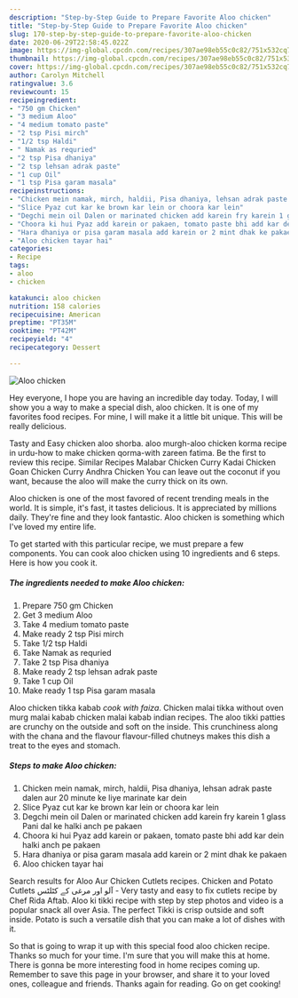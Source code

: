 ```yaml
---
description: "Step-by-Step Guide to Prepare Favorite Aloo chicken"
title: "Step-by-Step Guide to Prepare Favorite Aloo chicken"
slug: 170-step-by-step-guide-to-prepare-favorite-aloo-chicken
date: 2020-06-29T22:58:45.022Z
image: https://img-global.cpcdn.com/recipes/307ae98eb55c0c82/751x532cq70/aloo-chicken-recipe-main-photo.jpg
thumbnail: https://img-global.cpcdn.com/recipes/307ae98eb55c0c82/751x532cq70/aloo-chicken-recipe-main-photo.jpg
cover: https://img-global.cpcdn.com/recipes/307ae98eb55c0c82/751x532cq70/aloo-chicken-recipe-main-photo.jpg
author: Carolyn Mitchell
ratingvalue: 3.6
reviewcount: 15
recipeingredient:
- "750 gm Chicken"
- "3 medium Aloo"
- "4 medium tomato paste"
- "2 tsp Pisi mirch"
- "1/2 tsp Haldi"
- " Namak as requried"
- "2 tsp Pisa dhaniya"
- "2 tsp lehsan adrak paste"
- "1 cup Oil"
- "1 tsp Pisa garam masala"
recipeinstructions:
- "Chicken mein namak, mirch, haldii, Pisa dhaniya, lehsan adrak paste dalen aur 20 minute ke liye marinate kar dein"
- "Slice Pyaz cut kar ke brown kar lein or choora kar lein"
- "Degchi mein oil Dalen or marinated chicken add karein fry karein 1 glass Pani dal ke halki anch pe pakaen"
- "Choora ki hui Pyaz add karein or pakaen, tomato paste bhi add kar dein halki anch pe pakaen"
- "Hara dhaniya or pisa garam masala add karein or 2 mint dhak ke pakaen"
- "Aloo chicken tayar hai"
categories:
- Recipe
tags:
- aloo
- chicken

katakunci: aloo chicken 
nutrition: 158 calories
recipecuisine: American
preptime: "PT35M"
cooktime: "PT42M"
recipeyield: "4"
recipecategory: Dessert

---
```



![Aloo chicken](https://img-global.cpcdn.com/recipes/307ae98eb55c0c82/751x532cq70/aloo-chicken-recipe-main-photo.jpg)

Hey everyone, I hope you are having an incredible day today. Today, I will show you a way to make a special dish, aloo chicken. It is one of my favorites food recipes. For mine, I will make it a little bit unique. This will be really delicious.

Tasty and Easy chicken aloo shorba. aloo murgh-aloo chicken korma recipe in urdu-how to make chicken qorma-with zareen fatima. Be the first to review this recipe. Similar Recipes Malabar Chicken Curry Kadai Chicken Goan Chicken Curry Andhra Chicken You can leave out the coconut if you want, because the aloo will make the curry thick on its own.

Aloo chicken is one of the most favored of recent trending meals in the world. It is simple, it's fast, it tastes delicious. It is appreciated by millions daily. They're fine and they look fantastic. Aloo chicken is something which I've loved my entire life.


To get started with this particular recipe, we must prepare a few components. You can cook aloo chicken using 10 ingredients and 6 steps. Here is how you cook it.

<!--inarticleads1-->

##### The ingredients needed to make Aloo chicken:

1. Prepare 750 gm Chicken
1. Get 3 medium Aloo
1. Take 4 medium tomato paste
1. Make ready 2 tsp Pisi mirch
1. Take 1/2 tsp Haldi
1. Take  Namak as requried
1. Take 2 tsp Pisa dhaniya
1. Make ready 2 tsp lehsan adrak paste
1. Take 1 cup Oil
1. Make ready 1 tsp Pisa garam masala


Aloo chicken tikka kabab *cook with faiza*. Chicken malai tikka without oven murg malai kabab chicken malai kabab indian recipes. The aloo tikki patties are crunchy on the outside and soft on the inside. This crunchiness along with the chana and the flavour flavour-filled chutneys makes this dish a treat to the eyes and stomach. 

<!--inarticleads2-->

##### Steps to make Aloo chicken:

1. Chicken mein namak, mirch, haldii, Pisa dhaniya, lehsan adrak paste dalen aur 20 minute ke liye marinate kar dein
1. Slice Pyaz cut kar ke brown kar lein or choora kar lein
1. Degchi mein oil Dalen or marinated chicken add karein fry karein 1 glass Pani dal ke halki anch pe pakaen
1. Choora ki hui Pyaz add karein or pakaen, tomato paste bhi add kar dein halki anch pe pakaen
1. Hara dhaniya or pisa garam masala add karein or 2 mint dhak ke pakaen
1. Aloo chicken tayar hai


Search results for Aloo Aur Chicken Cutlets recipes. Chicken and Potato Cutlets آلو اور مرغی کے کٹلٹس - Very tasty and easy to fix cutlets recipe by Chef Rida Aftab. Aloo ki tikki recipe with step by step photos and video is a popular snack all over Asia. The perfect Tikki is crisp outside and soft inside. Potato is such a versatile dish that you can make a lot of dishes with it. 

So that is going to wrap it up with this special food aloo chicken recipe. Thanks so much for your time. I'm sure that you will make this at home. There is gonna be more interesting food in home recipes coming up. Remember to save this page in your browser, and share it to your loved ones, colleague and friends. Thanks again for reading. Go on get cooking!
